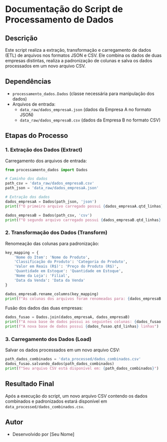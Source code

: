 # Documentação do Script de Processamento de Dados

## Descrição
Este script realiza a extração, transformação e carregamento de dados (ETL) de arquivos nos formatos JSON e CSV. Ele combina os dados de duas empresas distintas, realiza a padronização de colunas e salva os dados processados em um novo arquivo CSV.

## Dependências
- `processamento_dados.Dados` (classe necessária para manipulação dos dados)
- Arquivos de entrada:
  - `data_raw/dados_empresaA.json` (dados da Empresa A no formato JSON)
  - `data_raw/dados_empresaB.csv` (dados da Empresa B no formato CSV)

## Etapas do Processo

### 1. Extração dos Dados (Extract)
Carregamento dos arquivos de entrada:
```python
from processamento_dados import Dados

# Caminho dos dados
path_csv = 'data_raw/dados_empresaB.csv'
path_json = 'data_raw/dados_empresaA.json'

# Extração dos dados
dados_empresaA = Dados(path_json, 'json')
print(f"O primeiro arquivo carregado possui {dados_empresaA.qtd_linhas} linhas")

dados_empresaB = Dados(path_csv, 'csv')
print(f"O segundo arquivo carregado possui {dados_empresaB.qtd_linhas} linhas")
```

### 2. Transformação dos Dados (Transform)
Renomeação das colunas para padronização:
```python
key_mapping = {
    'Nome do Item': 'Nome do Produto',
    'Classificação do Produto': 'Categoria do Produto',
    'Valor em Reais (R$)': 'Preço do Produto (R$)',
    'Quantidade em Estoque': 'Quantidade em Estoque',
    'Nome da Loja': 'Filial',
    'Data da Venda': 'Data da Venda'
}

dados_empresaB.rename_columns(key_mapping)
print(f"As colunas dos arquivos foram renomeadas para: {dados_empresaB.nome_colunas}")
```

Fusão dos dados das duas empresas:
```python
dados_fusao = Dados.join(dados_empresaA, dados_empresaB)
print(f"A nova base de dados possui as seguintes colunas: {dados_fusao.nome_colunas}")
print(f"A nova base de dados possui {dados_fusao.qtd_linhas} linhas")
```

### 3. Carregamento dos Dados (Load)
Salvar os dados processados em um novo arquivo CSV:
```python
path_dados_combinados = 'data_processed/dados_combinados.csv'
dados_fusao.salvando_dados(path_dados_combinados)
print(f"Seu arquivo CSV está disponível em: {path_dados_combinados}")
```

## Resultado Final
Após a execução do script, um novo arquivo CSV contendo os dados combinados e padronizados estará disponível em `data_processed/dados_combinados.csv`.

## Autor
- Desenvolvido por [Seu Nome]

